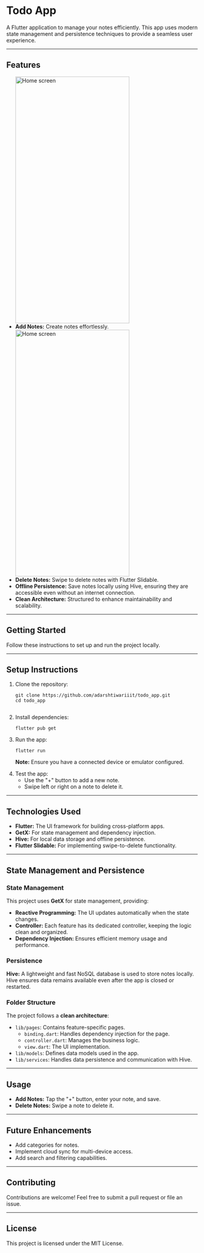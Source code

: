 <!DOCTYPE html>
<html lang="en">
<head>
    <meta charset="UTF-8">
    <meta name="viewport" content="width=device-width, initial-scale=1.0">
</head>
<body>
    <h1>Todo App</h1>
    <p>A Flutter application to manage your notes efficiently. This app uses modern state management and persistence techniques to provide a seamless user experience.</p>
    <hr>
    <h2 id="features">Features</h2>
    <ul><img src="https://github.com/user-attachments/assets/f56e61be-ce86-4299-89a4-161adf103506" alt="Home screen" width="300" height="650">
        <li><strong>Add Notes:</strong> Create notes effortlessly.</li>
      <img src="https://github.com/user-attachments/assets/70d8f254-a1b0-45b6-8fda-a35bb2a19aa0" alt="Home screen" width="300" height="650">
        <li><strong>Delete Notes:</strong> Swipe to delete notes with Flutter Slidable.</li>
        <li><strong>Offline Persistence:</strong> Save notes locally using Hive, ensuring they are accessible even without an internet connection.</li>
        <li><strong>Clean Architecture:</strong> Structured to enhance maintainability and scalability.</li>
    </ul>
    <hr>
    <h2 id="getting-started">Getting Started</h2>
    <p>Follow these instructions to set up and run the project locally.</p>
    <hr>
    <h2 id="setup-instructions">Setup Instructions</h2>
    <ol>
        <li>Clone the repository:
            <pre><code>git clone https://github.com/adarshtiwariiit/todo_app.git
cd todo_app
            </code></pre>
        </li>
        <li>Install dependencies:
            <pre><code>flutter pub get</code></pre>
        </li>
        <li>Run the app:
            <pre><code>flutter run</code></pre>
            <p><strong>Note:</strong> Ensure you have a connected device or emulator configured.</p>
        </li>
        <li>Test the app:
            <ul>
                <li>Use the "+" button to add a new note.</li>
                <li>Swipe left or right on a note to delete it.</li>
            </ul>
        </li>
    </ol>
    <hr>
    <h2 id="technologies-used">Technologies Used</h2>
    <ul>
        <li><strong>Flutter:</strong> The UI framework for building cross-platform apps.</li>
        <li><strong>GetX:</strong> For state management and dependency injection.</li>
        <li><strong>Hive:</strong> For local data storage and offline persistence.</li>
        <li><strong>Flutter Slidable:</strong> For implementing swipe-to-delete functionality.</li>
    </ul>
    <hr>
    <h2 id="state-management-and-persistence">State Management and Persistence</h2>
    <h3>State Management</h3>
    <p>This project uses <strong>GetX</strong> for state management, providing:</p>
    <ul>
        <li><strong>Reactive Programming:</strong> The UI updates automatically when the state changes.</li>
        <li><strong>Controller:</strong> Each feature has its dedicated controller, keeping the logic clean and organized.</li>
        <li><strong>Dependency Injection:</strong> Ensures efficient memory usage and performance.</li>
    </ul>
    <h3>Persistence</h3>
    <p><strong>Hive:</strong> A lightweight and fast NoSQL database is used to store notes locally. Hive ensures data remains available even after the app is closed or restarted.</p>
    <h3>Folder Structure</h3>
    <p>The project follows a <strong>clean architecture</strong>:</p>
    <ul>
        <li><code>lib/pages</code>: Contains feature-specific pages.
            <ul>
                <li><code>binding.dart</code>: Handles dependency injection for the page.</li>
                <li><code>controller.dart</code>: Manages the business logic.</li>
                <li><code>view.dart</code>: The UI implementation.</li>
            </ul>
        </li>
        <li><code>lib/models</code>: Defines data models used in the app.</li>
        <li><code>lib/services</code>: Handles data persistence and communication with Hive.</li>
    </ul>
    <hr>
    <h2 id="usage">Usage</h2>
    <ul>
        <li><strong>Add Notes:</strong> Tap the "+" button, enter your note, and save.</li>
        <li><strong>Delete Notes:</strong> Swipe a note to delete it.</li>
    </ul>
    <hr>
    <h2>Future Enhancements</h2>
    <ul>
        <li>Add categories for notes.</li>
        <li>Implement cloud sync for multi-device access.</li>
        <li>Add search and filtering capabilities.</li>
    </ul>
    <hr>
    <h2>Contributing</h2>
    <p>Contributions are welcome! Feel free to submit a pull request or file an issue.</p>
    <hr>
    <h2>License</h2>
    <p>This project is licensed under the MIT License.</p>
</body>
</html>
